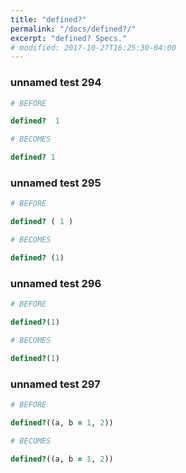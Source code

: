 ```yaml
---
title: "defined?"
permalink: "/docs/defined?/"
excerpt: "defined? Specs."
# modified: 2017-10-27T16:25:30-04:00
---
```

### unnamed test 294
```ruby
# BEFORE

defined?  1

```
```ruby
# BECOMES

defined? 1

```
### unnamed test 295
```ruby
# BEFORE

defined? ( 1 )

```
```ruby
# BECOMES

defined? (1)

```
### unnamed test 296
```ruby
# BEFORE

defined?(1)

```
```ruby
# BECOMES

defined?(1)

```
### unnamed test 297
```ruby
# BEFORE

defined?((a, b = 1, 2))

```
```ruby
# BECOMES

defined?((a, b = 1, 2))
```
